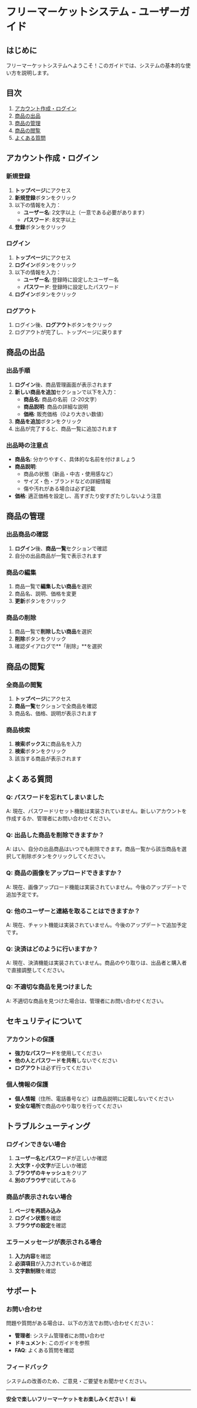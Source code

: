 # フリーマーケットシステム - ユーザーガイド

## はじめに

フリーマーケットシステムへようこそ！このガイドでは、システムの基本的な使い方を説明します。

## 目次

1. [アカウント作成・ログイン](#アカウント作成ログイン)
2. [商品の出品](#商品の出品)
3. [商品の管理](#商品の管理)
4. [商品の閲覧](#商品の閲覧)
5. [よくある質問](#よくある質問)

## アカウント作成・ログイン

### 新規登録

1. **トップページ**にアクセス
2. **新規登録**ボタンをクリック
3. 以下の情報を入力：
   - **ユーザー名**: 2文字以上（一意である必要があります）
   - **パスワード**: 8文字以上
4. **登録**ボタンをクリック

### ログイン

1. **トップページ**にアクセス
2. **ログイン**ボタンをクリック
3. 以下の情報を入力：
   - **ユーザー名**: 登録時に設定したユーザー名
   - **パスワード**: 登録時に設定したパスワード
4. **ログイン**ボタンをクリック

### ログアウト

1. ログイン後、**ログアウト**ボタンをクリック
2. ログアウトが完了し、トップページに戻ります

## 商品の出品

### 出品手順

1. **ログイン**後、商品管理画面が表示されます
2. **新しい商品を追加**セクションで以下を入力：
   - **商品名**: 商品の名前（2-20文字）
   - **商品説明**: 商品の詳細な説明
   - **価格**: 販売価格（0より大きい数値）
3. **商品を追加**ボタンをクリック
4. 出品が完了すると、商品一覧に追加されます

### 出品時の注意点

- **商品名**: 分かりやすく、具体的な名前を付けましょう
- **商品説明**:
  - 商品の状態（新品・中古・使用感など）
  - サイズ・色・ブランドなどの詳細情報
  - 傷や汚れがある場合は必ず記載
- **価格**: 適正価格を設定し、高すぎたり安すぎたりしないよう注意

## 商品の管理

### 出品商品の確認

1. **ログイン**後、**商品一覧**セクションで確認
2. 自分の出品商品が一覧で表示されます

### 商品の編集

1. 商品一覧で**編集したい商品**を選択
2. 商品名、説明、価格を変更
3. **更新**ボタンをクリック

### 商品の削除

1. 商品一覧で**削除したい商品**を選択
2. **削除**ボタンをクリック
3. 確認ダイアログで**「削除」**を選択

## 商品の閲覧

### 全商品の閲覧

1. **トップページ**にアクセス
2. **商品一覧**セクションで全商品を確認
3. 商品名、価格、説明が表示されます

### 商品検索

1. **検索ボックス**に商品名を入力
2. **検索**ボタンをクリック
3. 該当する商品が表示されます

## よくある質問

### Q: パスワードを忘れてしまいました
A: 現在、パスワードリセット機能は実装されていません。新しいアカウントを作成するか、管理者にお問い合わせください。

### Q: 出品した商品を削除できますか？
A: はい、自分の出品商品はいつでも削除できます。商品一覧から該当商品を選択して削除ボタンをクリックしてください。

### Q: 商品の画像をアップロードできますか？
A: 現在、画像アップロード機能は実装されていません。今後のアップデートで追加予定です。

### Q: 他のユーザーと連絡を取ることはできますか？
A: 現在、チャット機能は実装されていません。今後のアップデートで追加予定です。

### Q: 決済はどのように行いますか？
A: 現在、決済機能は実装されていません。商品のやり取りは、出品者と購入者で直接調整してください。

### Q: 不適切な商品を見つけました
A: 不適切な商品を見つけた場合は、管理者にお問い合わせください。

## セキュリティについて

### アカウントの保護

- **強力なパスワード**を使用してください
- **他の人とパスワードを共有**しないでください
- **ログアウト**は必ず行ってください

### 個人情報の保護

- **個人情報**（住所、電話番号など）は商品説明に記載しないでください
- **安全な場所**で商品のやり取りを行ってください

## トラブルシューティング

### ログインできない場合

1. **ユーザー名とパスワード**が正しいか確認
2. **大文字・小文字**が正しいか確認
3. **ブラウザのキャッシュ**をクリア
4. **別のブラウザ**で試してみる

### 商品が表示されない場合

1. **ページを再読み込み**
2. **ログイン状態**を確認
3. **ブラウザの設定**を確認

### エラーメッセージが表示される場合

1. **入力内容**を確認
2. **必須項目**が入力されているか確認
3. **文字数制限**を確認

## サポート

### お問い合わせ

問題や質問がある場合は、以下の方法でお問い合わせください：

- **管理者**: システム管理者にお問い合わせ
- **ドキュメント**: このガイドを参照
- **FAQ**: よくある質問を確認

### フィードバック

システムの改善のため、ご意見・ご要望をお聞かせください。

---

**安全で楽しいフリーマーケットをお楽しみください！** 🛍️